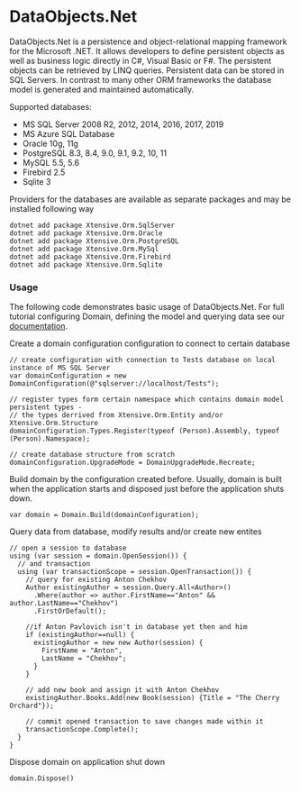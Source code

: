 # DataObjects.Net

DataObjects.Net is a persistence and object-relational mapping framework for the Microsoft .NET. It allows developers to define persistent objects as well as business logic directly in C#, Visual Basic or F#. The persistent objects can be retrieved by LINQ queries. Persistent data can be stored in SQL Servers. In contrast to many other ORM frameworks the database model is generated and maintained automatically.

Supported databases:
- MS SQL Server 2008 R2, 2012, 2014, 2016, 2017, 2019
- MS Azure SQL Database
- Oracle 10g, 11g
- PostgreSQL 8.3, 8.4, 9.0, 9.1, 9.2, 10, 11
- MySQL 5.5, 5.6
- Firebird 2.5
- Sqlite 3

Providers for the databases are available as separate packages and may be installed following way

    dotnet add package Xtensive.Orm.SqlServer
    dotnet add package Xtensive.Orm.Oracle
    dotnet add package Xtensive.Orm.PostgreSQL
    dotnet add package Xtensive.Orm.MySql
    dotnet add package Xtensive.Orm.Firebird
    dotnet add package Xtensive.Orm.Sqlite

### Usage

The following  code demonstrates basic usage of DataObjects.Net. For full tutorial configuring Domain, defining the model and querying data see our [documentation](http://help.dataobjects.net).

Create a domain configuration configuration to connect to certain database

    // create configuration with connection to Tests database on local instance of MS SQL Server
    var domainConfiguration = new DomainConfiguration(@"sqlserver://localhost/Tests");
	
    // register types form certain namespace which contains domain model persistent types -
	// the types derrived from Xtensive.Orm.Entity and/or Xtensive.Orm.Structure
    domainConfiguration.Types.Register(typeof (Person).Assembly, typeof (Person).Namespace);
	
    // create database structure from scratch
    domainConfiguration.UpgradeMode = DomainUpgradeMode.Recreate;

	
Build domain by the configuration created before. Usually, domain is built when the application starts and disposed just before the application shuts down.
	
    var domain = Domain.Build(domainConfiguration);

Query data from database, modify results and/or create new entites

    // open a session to database
    using (var session = domain.OpenSession()) {
	  // and transaction
      using (var transactionScope = session.OpenTransaction()) {
        // query for existing Anton Chekhov
        Author existingAuthor = session.Query.All<Author>()
          .Where(author => author.FirstName=="Anton" && author.LastName=="Chekhov")
          .FirstOrDefault();

        //if Anton Pavlovich isn't in database yet then and him
        if (existingAuthor==null) {
          existingAuthor = new new Author(session) {
            FirstName = "Anton",
            LastName = "Chekhov";
          }
        }

        // add new book and assign it with Anton Chekhov
        existingAuthor.Books.Add(new Book(session) {Title = "The Cherry Orchard"});

        // commit opened transaction to save changes made within it
        transactionScope.Complete();
      }
    }

Dispose domain on application shut down

    domain.Dispose()
